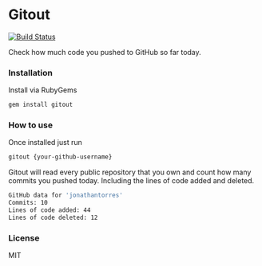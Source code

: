 # Gitout
[![Build Status](https://travis-ci.org/jonathantorres/gitout.svg?branch=master)](https://travis-ci.org/jonathantorres/gitout)

Check how much code you pushed to GitHub so far today.

### Installation
Install via RubyGems
```bash
gem install gitout
```

### How to use
Once installed just run
```bash
gitout {your-github-username}
```

Gitout will read every public repository that you own and count how many commits you pushed today. Including the lines of code added and deleted.
```bash
GitHub data for 'jonathantorres'
Commits: 10
Lines of code added: 44
Lines of code deleted: 12
```
### License
MIT
